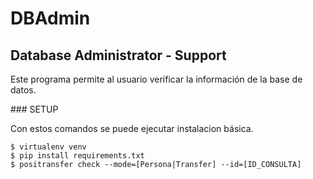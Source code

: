 # DBAdmin
## Database Administrator - Support

Este programa permite al usuario verificar la información de la base de datos.

### SETUP

Con estos comandos se puede ejecutar instalacion básica.

```shell
$ virtualenv venv
$ pip install requirements.txt
$ positransfer check --mode=[Persona|Transfer] --id=[ID_CONSULTA]
```

